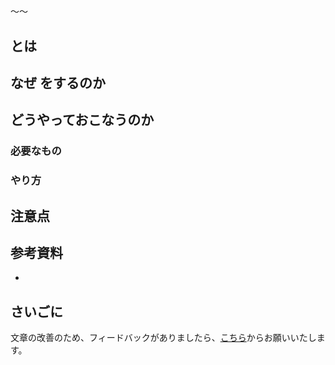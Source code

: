 #

〜〜

##    とは

## なぜ    をするのか

## どうやっておこなうのか

### 必要なもの

### やり方

## 注意点

## 参考資料
* []()

## さいごに

文章の改善のため、フィードバックがありましたら、[こちら](https://forms.gle/TKUJ2Gs9EoH2jQvp7)からお願いいたします。
